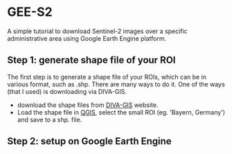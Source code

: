 # GEE-S2
A simple tutorial to download Sentinel-2 images over a specific administrative area using Google Earth Engine platform.

## Step 1: generate shape file of your ROI
The first step is to generate a shape file of your ROIs, which can be in various format, such as .shp. 
There are many ways to do it. One of the ways (that I used) is downloading via DIVA-GIS.

- download the shape files from [DIVA-GIS](https://diva-gis.org/) website.
- Load the shape file in [QGIS](https://qgis.org/de/site/), select the small ROI (eg. 'Bayern, Germany') and save to a shp. file.

## Step 2: setup on Google Earth Engine

